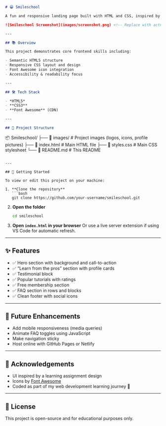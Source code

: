 ```markdown
# 😁 Smileschool

A fun and responsive landing page built with HTML and CSS, inspired by a modern UI design. This project recreates a sleek, user-friendly website focused on learning how to smile — from the pros!

![Smileschool Screenshot](images/screenshot.png) <!-- Replace with actual screenshot path or URL -->

---

## 📚 Overview

This project demonstrates core frontend skills including:

- Semantic HTML5 structure  
- Responsive CSS layout and design  
- Font Awesome icon integration  
- Accessibility & readability focus

---

## 🛠 Tech Stack

- *HTML5*
- **CSS3**
- **Font Awesome** (CDN)

---

## 📁 Project Structure

```

📦 Smileschool/
├── 📁 images/              # Project images (logos, icons, profile pictures)
├── 📄 index.html           # Main HTML file
├── 📄 styles.css           # Main CSS stylesheet
└── 📄 README.md            # This README

````

---

## 🚀 Getting Started

To view or edit this project on your machine:

1. **Clone the repository**
   ```bash
   git clone https://github.com/your-username/smileschool.git
````

2. **Open the folder**

   ```bash
   cd smileschool
   ```
3. **Open `index.html` in your browser**
   Or use a live server extension if using VS Code for automatic refresh.

---

## ✨ Features

* ✅ Hero section with background and call-to-action
* ✅ “Learn from the pros” section with profile cards
* ✅ Testimonial block
* ✅ Popular tutorials with ratings
* ✅ Free membership section
* ✅ FAQ section in rows and blocks
* ✅ Clean footer with social icons

---

## 📌 Future Enhancements

* Add mobile responsiveness (media queries)
* Animate FAQ toggles using JavaScript
* Make navigation sticky
* Host online with GitHub Pages or Netlify

---

## 🧠 Acknowledgements

* UI inspired by a learning assignment design
* Icons by [Font Awesome](https://fontawesome.com)
* Coded as part of my web development learning journey 🚀

---

## 📜 License

This project is open-source and for educational purposes only.

